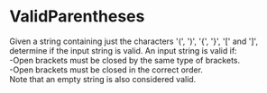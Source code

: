 # ValidParentheses
Given a string containing just the characters '(', ')', '{', '}', '[' and ']', determine if the input string is valid.  An input string is valid if:                                                                                                               
-Open brackets must be closed by the same type of brackets.                                                                      
-Open brackets must be closed in the correct order.                                                                                
Note that an empty string is also considered valid.

